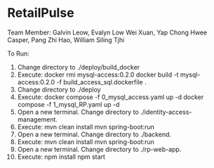 # RetailPulse

Team Member:
Galvin Leow,
Evalyn Low Wei Xuan,
Yap Chong Hwee Casper,
Pang Zhi Hao,
William Siling Tjhi

To Run:
1. Change directory to ./deploy/build_docker
2. Execute:
    docker rmi mysql-access:0.2.0
    docker build -t mysql-access:0.2.0 -f build_access_sql.dockerfile .
3. Change directory to ./deploy
4. Execute:
    docker compose -f 0_mysql_access.yaml up -d
    docker compose -f 1_mysql_RP.yaml up -d
5. Open a new terminal. Change directory to ./identity-access-management.
6. Execute:
  mvn clean install
  mvn spring-boot:run
7. Open a new terminal. Change directory to ./backend.
8. Execute:
  mvn clean install
  mvn spring-boot:run
9. Open a new terminal. Change directory to ./rp-web-app.
10. Execute:
  npm install
  npm start
